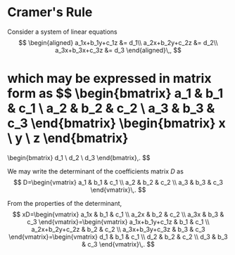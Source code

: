 Cramer's Rule
=============
Consider a system of linear equations 
$$
\begin{aligned}
a_1x+b_1y+c_1z &= d_1\\
a_2x+b_2y+c_2z &= d_2\\
a_3x+b_3x+c_3z &= d_3
\end{aligned}\,,
$$

which may be expressed in matrix form as
$$
\begin{bmatrix}
a_1 & b_1 & c_1 \\
a_2 & b_2 & c_2 \\
a_3 & b_3 & c_3
\end{bmatrix}
\begin{bmatrix}
x \\ y \\ z
\end{bmatrix}
=
\begin{bmatrix}
d_1 \\ d_2 \\ d_3
\end{bmatrix}\,.
$$

We may write the determinant of the coefficients matrix $D$ as 
$$
D=\begin{vmatrix}
a_1 & b_1 & c_1 \\
a_2 & b_2 & c_2 \\
a_3 & b_3 & c_3
\end{vmatrix}\,.
$$

From the properties of the determinant, 
$$
xD=\begin{vmatrix}
a_1x & b_1 & c_1 \\
a_2x & b_2 & c_2 \\
a_3x & b_3 & c_3
\end{vmatrix}=\begin{vmatrix}
a_1x+b_1y+c_1z & b_1 & c_1 \\
a_2x+b_2y+c_2z & b_2 & c_2 \\
a_3x+b_3y+c_3z & b_3 & c_3
\end{vmatrix}=\begin{vmatrix}
d_1 & b_1 & c_1 \\
d_2 & b_2 & c_2 \\
d_3 & b_3 & c_3
\end{vmatrix}\,.
$$
